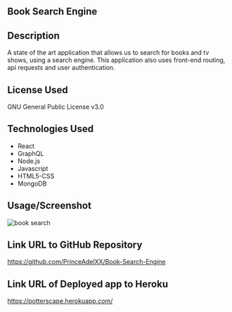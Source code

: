 
## Book Search Engine

## Description

A state of the art application that allows us to search for books and tv shows, using a search engine. This application also uses front-end routing, api requests  and user authentication.


## License Used

GNU General Public License v3.0

## Technologies Used

- React
- GraphQL
- Node.js
- Javascript
- HTML5-CSS
- MongoDB


## Usage/Screenshot

![book search](https://user-images.githubusercontent.com/34521827/129728561-a5b7a491-96ec-4119-8b29-5bc07ceed61c.png)


## Link URL to GitHub Repository

https://github.com/PrinceAdelXX/Book-Search-Engine

## Link URL of Deployed app to Heroku

https://potterscape.herokuapp.com/


